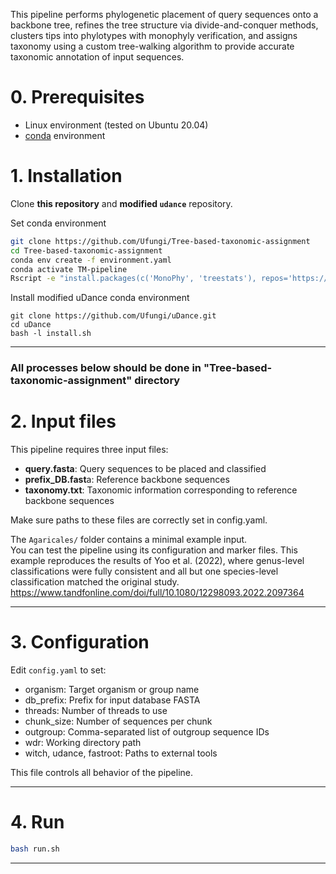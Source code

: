 This pipeline performs phylogenetic placement of query sequences onto a backbone tree, refines the tree structure via divide-and-conquer methods, clusters tips into phylotypes with monophyly verification, and assigns taxonomy using a custom tree-walking algorithm to provide accurate taxonomic annotation of input sequences.

# 0. Prerequisites
* Linux environment (tested on Ubuntu 20.04)
* [conda](https://docs.conda.io/projects/conda/en/latest/user-guide/install/index.html) environment

# 1. Installation
Clone **this repository** and **modified `udance`** repository.

Set conda environment
```bash
git clone https://github.com/Ufungi/Tree-based-taxonomic-assignment
cd Tree-based-taxonomic-assignment
conda env create -f environment.yaml
conda activate TM-pipeline
Rscript -e "install.packages(c('MonoPhy', 'treestats'), repos='https://cloud.r-project.org')"
```

Install modified uDance conda environment
```
git clone https://github.com/Ufungi/uDance.git
cd uDance
bash -l install.sh
```
---
### All processes below should be done in "Tree-based-taxonomic-assignment" directory
# 2. Input files


This pipeline requires three input files:

- **query.fasta**: Query sequences to be placed and classified
- **prefix_DB.fast**a: Reference backbone sequences
- **taxonomy.txt**: Taxonomic information corresponding to reference backbone sequences

Make sure paths to these files are correctly set in config.yaml.

The `Agaricales/` folder contains a minimal example input.  
You can test the pipeline using its configuration and marker files.
This example reproduces the results of Yoo et al. (2022), where genus-level classifications were fully consistent and all but one species-level classification matched the original study.
https://www.tandfonline.com/doi/full/10.1080/12298093.2022.2097364

---

# 3. Configuration

Edit `config.yaml` to set:
- organism: Target organism or group name
- db_prefix: Prefix for input database FASTA
- threads: Number of threads to use
- chunk_size: Number of sequences per chunk
- outgroup: Comma-separated list of outgroup sequence IDs
- wdr: Working directory path
- witch, udance, fastroot: Paths to external tools

This file controls all behavior of the pipeline.

---

# 4. Run

```bash
bash run.sh
```

---
